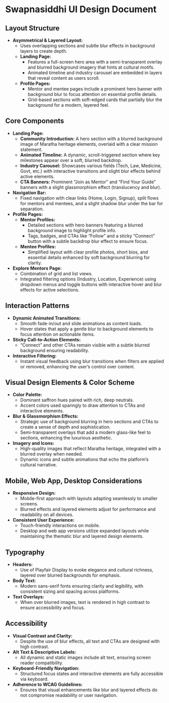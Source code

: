 # Swapnasiddhi UI Design Document

## Layout Structure

- **Asymmetrical & Layered Layout:**
  - Uses overlapping sections and subtle blur effects in background layers to create depth.
  - **Landing Page:**
    - Features a full-screen hero area with a semi-transparent overlay and blurred background imagery that hints at cultural motifs.
    - Animated timeline and industry carousel are embedded in layers that reveal content as users scroll.
  - **Profile Pages:**
    - Mentor and mentee pages include a prominent hero banner with background blur to focus attention on essential profile details.
    - Grid-based sections with soft-edged cards that partially blur the background for a modern, layered feel.

## Core Components

- **Landing Page:**
  - **Community Introduction:** A hero section with a blurred background image of Maratha heritage elements, overlaid with a clear mission statement.
  - **Animated Timeline:** A dynamic, scroll-triggered section where key milestones appear over a soft, blurred backdrop.
  - **Industry Carousel:** Showcases various fields (Tech, Law, Medicine, Govt, etc.) with interactive transitions and slight blur effects behind active elements.
  - **CTA Banners:** Prominent “Join as Mentor” and “Find Your Guide” banners with a slight glassmorphism effect (translucency and blur).
- **Navigation Bar:**
  - Fixed navigation with clear links (Home, Login, Signup), split flows for mentors and mentees, and a slight shadow blur under the bar for separation.
- **Profile Pages:**
  - **Mentor Profiles:**
    - Detailed sections with hero banners featuring a blurred background image to highlight profile info.
    - Tags, badges, and CTAs like “Follow” and a sticky “Connect” button with a subtle backdrop blur effect to ensure focus.
  - **Mentee Profiles:**
    - Simplified layout with clear profile photos, short bios, and essential details enhanced by soft background blurring for clarity.
- **Explore Mentors Page:**
  - Combination of grid and list views.
  - Integrated filtering options (Industry, Location, Experience) using dropdown menus and toggle buttons with interactive hover and blur effects for active selections.

## Interaction Patterns

- **Dynamic Animated Transitions:**
  - Smooth fade-in/out and slide animations as content loads.
  - Hover states that apply a gentle blur to background elements to focus attention on actionable items.
- **Sticky Call-to-Action Elements:**
  - “Connect” and other CTAs remain visible with a subtle blurred background ensuring readability.
- **Interactive Filtering:**
  - Instant visual feedback using blur transitions when filters are applied or removed, enhancing the user’s control over content.

## Visual Design Elements & Color Scheme

- **Color Palette:**
  - Dominant saffron hues paired with rich, deep neutrals.
  - Accent colors used sparingly to draw attention to CTAs and interactive elements.
- **Blur & Glassmorphism Effects:**
  - Strategic use of background blurring in hero sections and CTAs to create a sense of depth and sophistication.
  - Semi-transparent overlays that add a modern glass-like feel to sections, enhancing the luxurious aesthetic.
- **Imagery and Icons:**
  - High-quality images that reflect Maratha heritage, integrated with a blurred overlay when needed.
  - Dynamic icons and subtle animations that echo the platform’s cultural narrative.

## Mobile, Web App, Desktop Considerations

- **Responsive Design:**
  - Mobile-first approach with layouts adapting seamlessly to smaller screens.
  - Blurred effects and layered elements adjust for performance and readability on all devices.
- **Consistent User Experience:**
  - Touch-friendly interactions on mobile.
  - Desktop and web app versions utilize expanded layouts while maintaining the thematic blur and layered design elements.

## Typography

- **Headers:**
  - Use of Playfair Display to evoke elegance and cultural richness, layered over blurred backgrounds for emphasis.
- **Body Text:**
  - Modern sans-serif fonts ensuring clarity and legibility, with consistent sizing and spacing across platforms.
- **Text Overlays:**
  - When over blurred images, text is rendered in high contrast to ensure accessibility and focus.

## Accessibility

- **Visual Contrast and Clarity:**
  - Despite the use of blur effects, all text and CTAs are designed with high contrast.
- **Alt Text & Descriptive Labels:**
  - All dynamic and static images include alt text, ensuring screen reader compatibility.
- **Keyboard-Friendly Navigation:**
  - Structured focus states and interactive elements are fully accessible via keyboard.
- **Adherence to WCAG Guidelines:**
  - Ensures that visual enhancements like blur and layered effects do not compromise readability or user navigation.
